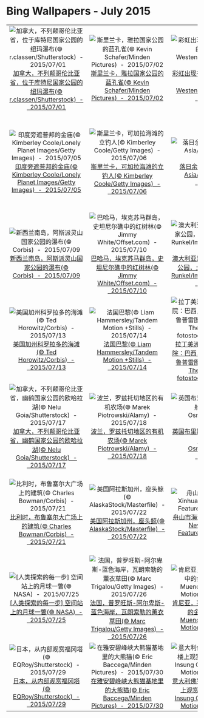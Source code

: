 # Bing Wallpapers - July 2015

| | | | |
|:-------------------------:|:-------------------------:|:-------------------------:|:-------------------------:|
| ![加拿大，不列颠哥伦比亚省，位于库特尼国家公园的纽玛瀑布(© r.classen/Shutterstock)  -  2015/07/01](https://bing.ee123.net/img/cn/fhd/2015/07/01.jpg)[加拿大，不列颠哥伦比亚省，位于库特尼国家公园的纽玛瀑布(© r.classen/Shutterstock)  -  2015/07/01](https://bing.ee123.net/img/cn/fhd/2015/07/01.jpg) | ![斯里兰卡，雅拉国家公园的蓝孔雀(© Kevin Schafer/Minden Pictures)  -  2015/07/02](https://bing.ee123.net/img/cn/fhd/2015/07/02.jpg)[斯里兰卡，雅拉国家公园的蓝孔雀(© Kevin Schafer/Minden Pictures)  -  2015/07/02](https://bing.ee123.net/img/cn/fhd/2015/07/02.jpg) | ![彩虹出现在苏格兰高地西北部的茵查德湖(© Westend61/Superstock)  -  2015/07/03](https://bing.ee123.net/img/cn/fhd/2015/07/03.jpg)[彩虹出现在苏格兰高地西北部的茵查德湖(© Westend61/Superstock)  -  2015/07/03](https://bing.ee123.net/img/cn/fhd/2015/07/03.jpg) | ![美国亚利桑那州，谢伊峡谷中的蜘蛛岩(© Steve Allen/Alamy)  -  2015/07/04](https://bing.ee123.net/img/cn/fhd/2015/07/04.jpg)[美国亚利桑那州，谢伊峡谷中的蜘蛛岩(© Steve Allen/Alamy)  -  2015/07/04](https://bing.ee123.net/img/cn/fhd/2015/07/04.jpg) |
| ![印度旁遮普邦的金庙(© Kimberley Coole/Lonely Planet Images/Getty Images)  -  2015/07/05](https://bing.ee123.net/img/cn/fhd/2015/07/05.jpg)[印度旁遮普邦的金庙(© Kimberley Coole/Lonely Planet Images/Getty Images)  -  2015/07/05](https://bing.ee123.net/img/cn/fhd/2015/07/05.jpg) | ![斯里兰卡，可加拉海滩的立钓人(© Kimberley Coole/Getty Images)  -  2015/07/06](https://bing.ee123.net/img/cn/fhd/2015/07/06.jpg)[斯里兰卡，可加拉海滩的立钓人(© Kimberley Coole/Getty Images)  -  2015/07/06](https://bing.ee123.net/img/cn/fhd/2015/07/06.jpg) | ![落日余晖下的山东(© Sipa Asia/Rex Features)  -  2015/07/07](https://bing.ee123.net/img/cn/fhd/2015/07/07.jpg)[落日余晖下的山东(© Sipa Asia/Rex Features)  -  2015/07/07](https://bing.ee123.net/img/cn/fhd/2015/07/07.jpg) | ![南非萨比森私人保护区，夜色下的母狮(© Brendon Cremer/Minden Pictures)  -  2015/07/08](https://bing.ee123.net/img/cn/fhd/2015/07/08.jpg)[南非萨比森私人保护区，夜色下的母狮(© Brendon Cremer/Minden Pictures)  -  2015/07/08](https://bing.ee123.net/img/cn/fhd/2015/07/08.jpg) |
| ![新西兰南岛，阿斯派灵山国家公园的瀑布(© Corbis)  -  2015/07/09](https://bing.ee123.net/img/cn/fhd/2015/07/09.jpg)[新西兰南岛，阿斯派灵山国家公园的瀑布(© Corbis)  -  2015/07/09](https://bing.ee123.net/img/cn/fhd/2015/07/09.jpg) | ![巴哈马，埃克苏马群岛，史坦尼尔礁中的红树林(© Jimmy White/Offset.com)  -  2015/07/10](https://bing.ee123.net/img/cn/fhd/2015/07/10.jpg)[巴哈马，埃克苏马群岛，史坦尼尔礁中的红树林(© Jimmy White/Offset.com)  -  2015/07/10](https://bing.ee123.net/img/cn/fhd/2015/07/10.jpg) | ![澳大利亚昆士兰州，卡纳芬国家公园，土著岩画(© Michael Runkel/ImageBroker/Alamy)  -  2015/07/11](https://bing.ee123.net/img/cn/fhd/2015/07/11.jpg)[澳大利亚昆士兰州，卡纳芬国家公园，土著岩画(© Michael Runkel/ImageBroker/Alamy)  -  2015/07/11](https://bing.ee123.net/img/cn/fhd/2015/07/11.jpg) | ![黎巴嫩的穆萨城堡(© Zahraa Saleh/Shutterstock)  -  2015/07/12](https://bing.ee123.net/img/cn/fhd/2015/07/12.jpg)[黎巴嫩的穆萨城堡(© Zahraa Saleh/Shutterstock)  -  2015/07/12](https://bing.ee123.net/img/cn/fhd/2015/07/12.jpg) |
| ![美国加州科罗拉多的海滩(© Ted Horowitz/Corbis)  -  2015/07/13](https://bing.ee123.net/img/cn/fhd/2015/07/13.jpg)[美国加州科罗拉多的海滩(© Ted Horowitz/Corbis)  -  2015/07/13](https://bing.ee123.net/img/cn/fhd/2015/07/13.jpg) | ![法国巴黎(© Liam Hammersley/Tandem Motion +Stills)  -  2015/07/14](https://bing.ee123.net/img/cn/fhd/2015/07/14.jpg)[法国巴黎(© Liam Hammersley/Tandem Motion +Stills)  -  2015/07/14](https://bing.ee123.net/img/cn/fhd/2015/07/14.jpg) | ![拉丁美洲还在运营的最古老剧院：巴西，米纳斯吉拉斯州，欧鲁普雷图市立歌剧院(© M&G Therin-Weise/age fotostock)  -  2015/07/15](https://bing.ee123.net/img/cn/fhd/2015/07/15.jpg)[拉丁美洲还在运营的最古老剧院：巴西，米纳斯吉拉斯州，欧鲁普雷图市立歌剧院(© M&G Therin-Weise/age fotostock)  -  2015/07/15](https://bing.ee123.net/img/cn/fhd/2015/07/15.jpg) | ![德国杜伊斯堡，安格帕克的巨型艺术装置：老虎与乌龟(© Image Broker/REX)  -  2015/07/16](https://bing.ee123.net/img/cn/fhd/2015/07/16.jpg)[德国杜伊斯堡，安格帕克的巨型艺术装置：老虎与乌龟(© Image Broker/REX)  -  2015/07/16](https://bing.ee123.net/img/cn/fhd/2015/07/16.jpg) |
| ![加拿大，不列颠哥伦比亚省，幽鹤国家公园的欧哈拉湖(© Nelu Goia/Shutterstock)  -  2015/07/17](https://bing.ee123.net/img/cn/fhd/2015/07/17.jpg)[加拿大，不列颠哥伦比亚省，幽鹤国家公园的欧哈拉湖(© Nelu Goia/Shutterstock)  -  2015/07/17](https://bing.ee123.net/img/cn/fhd/2015/07/17.jpg) | ![波兰，罗兹托切地区的有机农场(© Marek Piotrowski/Alamy)  -  2015/07/18](https://bing.ee123.net/img/cn/fhd/2015/07/18.jpg)[波兰，罗兹托切地区的有机农场(© Marek Piotrowski/Alamy)  -  2015/07/18](https://bing.ee123.net/img/cn/fhd/2015/07/18.jpg) | ![英国布里斯托，大不列颠号的船首(© James Osmond/Alamy)  -  2015/07/19](https://bing.ee123.net/img/cn/fhd/2015/07/19.jpg)[英国布里斯托，大不列颠号的船首(© James Osmond/Alamy)  -  2015/07/19](https://bing.ee123.net/img/cn/fhd/2015/07/19.jpg) | ![葡萄牙，拉古什附近的佩达德角(© MedioTuerto/Getty Images)  -  2015/07/20](https://bing.ee123.net/img/cn/fhd/2015/07/20.jpg)[葡萄牙，拉古什附近的佩达德角(© MedioTuerto/Getty Images)  -  2015/07/20](https://bing.ee123.net/img/cn/fhd/2015/07/20.jpg) |
| ![比利时，布鲁塞尔大广场上的建筑(© Charles Bowman/Corbis)  -  2015/07/21](https://bing.ee123.net/img/cn/fhd/2015/07/21.jpg)[比利时，布鲁塞尔大广场上的建筑(© Charles Bowman/Corbis)  -  2015/07/21](https://bing.ee123.net/img/cn/fhd/2015/07/21.jpg) | ![美国阿拉斯加州，座头鲸(© AlaskaStock/Masterfile)  -  2015/07/22](https://bing.ee123.net/img/cn/fhd/2015/07/22.jpg)[美国阿拉斯加州，座头鲸(© AlaskaStock/Masterfile)  -  2015/07/22](https://bing.ee123.net/img/cn/fhd/2015/07/22.jpg) | ![舟山市海滩上的游客(© Xinhua News Agency/Rex Features)  -  2015/07/23](https://bing.ee123.net/img/cn/fhd/2015/07/23.jpg)[舟山市海滩上的游客(© Xinhua News Agency/Rex Features)  -  2015/07/23](https://bing.ee123.net/img/cn/fhd/2015/07/23.jpg) | ![美国新泽西州，五月岬上的黑剪嘴鸥(© Ingo Arndt/Minden Pictures)  -  2015/07/24](https://bing.ee123.net/img/cn/fhd/2015/07/24.jpg)[美国新泽西州，五月岬上的黑剪嘴鸥(© Ingo Arndt/Minden Pictures)  -  2015/07/24](https://bing.ee123.net/img/cn/fhd/2015/07/24.jpg) |
| ![[人类探索的每一步] 空间站上的月球一瞥(© NASA)  -  2015/07/25](https://bing.ee123.net/img/cn/fhd/2015/07/25.jpg)[[人类探索的每一步] 空间站上的月球一瞥(© NASA)  -  2015/07/25](https://bing.ee123.net/img/cn/fhd/2015/07/25.jpg) | ![法国，普罗旺斯-阿尔卑斯-蓝色海岸，瓦朗索勒的薰衣草田(© Marc Trigalou/Getty Images)  -  2015/07/26](https://bing.ee123.net/img/cn/fhd/2015/07/26.jpg)[法国，普罗旺斯-阿尔卑斯-蓝色海岸，瓦朗索勒的薰衣草田(© Marc Trigalou/Getty Images)  -  2015/07/26](https://bing.ee123.net/img/cn/fhd/2015/07/26.jpg) | ![肯尼亚，莱瓦野生动物保护区中的金合欢树(© Marc Muench/Tandem Stills + Motion)  -  2015/07/27](https://bing.ee123.net/img/cn/fhd/2015/07/27.jpg)[肯尼亚，莱瓦野生动物保护区中的金合欢树(© Marc Muench/Tandem Stills + Motion)  -  2015/07/27](https://bing.ee123.net/img/cn/fhd/2015/07/27.jpg) | ![苏格兰，海滩上的风笛手(© ColsTravel/Alamy)  -  2015/07/28](https://bing.ee123.net/img/cn/fhd/2015/07/28.jpg)[苏格兰，海滩上的风笛手(© ColsTravel/Alamy)  -  2015/07/28](https://bing.ee123.net/img/cn/fhd/2015/07/28.jpg) |
| ![日本，从内部观赏福冈塔(© EQRoy/Shutterstock)  -  2015/07/29](https://bing.ee123.net/img/cn/fhd/2015/07/29.jpg)[日本，从内部观赏福冈塔(© EQRoy/Shutterstock)  -  2015/07/29](https://bing.ee123.net/img/cn/fhd/2015/07/29.jpg) | ![在雅安碧峰峡大熊猫基地里的大熊猫(© Eric Baccega/Minden Pictures)  -  2015/07/30](https://bing.ee123.net/img/cn/fhd/2015/07/30.jpg)[在雅安碧峰峡大熊猫基地里的大熊猫(© Eric Baccega/Minden Pictures)  -  2015/07/30](https://bing.ee123.net/img/cn/fhd/2015/07/30.jpg) | ![意大利佛罗伦萨，在老宫的塔楼上观赏佛罗伦萨大教堂(© Insung Choi/Tandem Stills + Motion)  -  2015/07/31](https://bing.ee123.net/img/cn/fhd/2015/07/31.jpg)[意大利佛罗伦萨，在老宫的塔楼上观赏佛罗伦萨大教堂(© Insung Choi/Tandem Stills + Motion)  -  2015/07/31](https://bing.ee123.net/img/cn/fhd/2015/07/31.jpg) |  |
